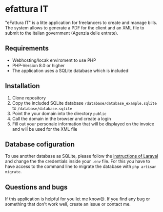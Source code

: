 # efattura IT
"eFattura IT" is a litte application for freelancers to create and manage bills. The system allows to generate a PDF for the client and an XML file to submit to the italian government (Agenzia delle entrate).

## Requirements
- Webhosting/locak enviroment to use PHP
- PHP-Version 8.0 or higher
- The application uses a SQLite database which is included

## Installation
1. Clone repository
2. Copy the included SQLite database `/database/database_example.sqlite` to `/database/database.sqlite`
3. Point the your domain into the directory `public`
4. Call the domain in the browser and create a login
5. Fill out your personale information that will be displayed on the invoice and will be used for the XML file

## Database cofiguration
To use another database as SQLite, please follow the [instructions of Laraval](https://laravel.com/docs/9.x/installation#databases-and-migrations) and change the the credentials inside your `.env` file. For this you have to have access to the command line to migrate the database with `php artisan migrate`.

## Questions and bugs
If this application is helpful for you let me know😊. If you find any bug or something that don't work well, create an issue or contact me.